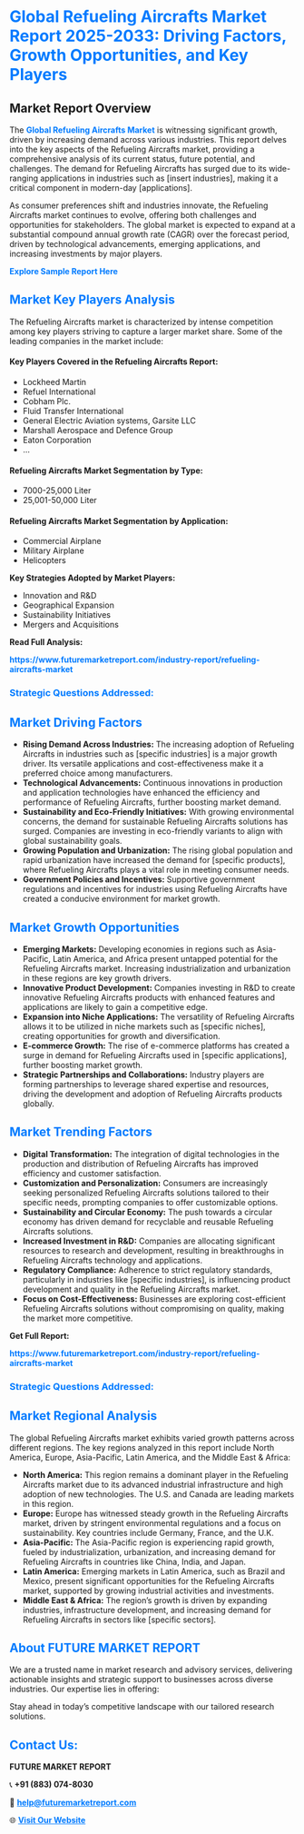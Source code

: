 <h1 style="color: #007BFF;">Global Refueling Aircrafts Market Report 2025-2033: Driving Factors, Growth Opportunities, and Key Players</h1>

<section id="overview">
<h2>Market Report Overview</h2>
<p>The <a href="https://www.futuremarketreport.com/industry-report/refueling-aircrafts-market" style="color: #007BFF; text-decoration: none;"><strong>Global Refueling Aircrafts Market</strong></a> is witnessing significant growth, driven by increasing demand across various industries. This report delves into the key aspects of the Refueling Aircrafts market, providing a comprehensive analysis of its current status, future potential, and challenges. The demand for Refueling Aircrafts has surged due to its wide-ranging applications in industries such as [insert industries], making it a critical component in modern-day [applications].</p>
<p>As consumer preferences shift and industries innovate, the Refueling Aircrafts market continues to evolve, offering both challenges and opportunities for stakeholders. The global market is expected to expand at a substantial compound annual growth rate (CAGR) over the forecast period, driven by technological advancements, emerging applications, and increasing investments by major players.</p>
</section>

<section id="overview">
<p><a href="https://www.futuremarketreport.com/request-sample/reportId=98112" style="color: #007BFF; text-decoration: none;"><strong>Explore Sample Report Here</strong></a></p>
</section>

<section id="key-players">
<h2 style="color: #007BFF;">Market Key Players Analysis</h2>
<p>The Refueling Aircrafts market is characterized by intense competition among key players striving to capture a larger market share. Some of the leading companies in the market include:</p>
<h4>Key Players Covered in the Refueling Aircrafts Report:</h4>
<ul><li>Lockheed Martin</li><li>Refuel International</li><li>Cobham Plc.</li><li>Fluid Transfer International</li><li>General Electric Aviation systems, Garsite LLC</li><li>Marshall Aerospace and Defence Group</li><li>Eaton Corporation</li><li>...</li></ul>
<h4>Refueling Aircrafts Market Segmentation by Type:</h4>
<ul><li>7000-25,000 Liter</li><li>25,001-50,000 Liter</li></ul>

<h4>Refueling Aircrafts Market Segmentation by Application:</h4>
<ul><li>Commercial Airplane</li><li>Military Airplane</li><li>Helicopters</li></ul>
<p><strong>Key Strategies Adopted by Market Players:</strong></p>
<ul>
<li>Innovation and R&D</li>
<li>Geographical Expansion</li>
<li>Sustainability Initiatives</li>
<li>Mergers and Acquisitions</li>
</ul>
</section>

<section>
<p><strong>Read Full Analysis: </strong></p><a href="https://www.futuremarketreport.com/industry-report/refueling-aircrafts-market" style="color: #007BFF; text-decoration: none;"><strong>https://www.futuremarketreport.com/industry-report/refueling-aircrafts-market</strong></a>
<h3 style="color: #007BFF;">Strategic Questions Addressed:</h3>
</section>

<section id="driving-factors">
<h2 style="color: #007BFF;">Market Driving Factors</h2>
<ul>
<li><strong>Rising Demand Across Industries:</strong> The increasing adoption of Refueling Aircrafts in industries such as [specific industries] is a major growth driver. Its versatile applications and cost-effectiveness make it a preferred choice among manufacturers.</li>
<li><strong>Technological Advancements:</strong> Continuous innovations in production and application technologies have enhanced the efficiency and performance of Refueling Aircrafts, further boosting market demand.</li>
<li><strong>Sustainability and Eco-Friendly Initiatives:</strong> With growing environmental concerns, the demand for sustainable Refueling Aircrafts solutions has surged. Companies are investing in eco-friendly variants to align with global sustainability goals.</li>
<li><strong>Growing Population and Urbanization:</strong> The rising global population and rapid urbanization have increased the demand for [specific products], where Refueling Aircrafts plays a vital role in meeting consumer needs.</li>
<li><strong>Government Policies and Incentives:</strong> Supportive government regulations and incentives for industries using Refueling Aircrafts have created a conducive environment for market growth.</li>
</ul>
</section>

<section id="growth-opportunities">
<h2 style="color: #007BFF;">Market Growth Opportunities</h2>
<ul>
<li><strong>Emerging Markets:</strong> Developing economies in regions such as Asia-Pacific, Latin America, and Africa present untapped potential for the Refueling Aircrafts market. Increasing industrialization and urbanization in these regions are key growth drivers.</li>
<li><strong>Innovative Product Development:</strong> Companies investing in R&D to create innovative Refueling Aircrafts products with enhanced features and applications are likely to gain a competitive edge.</li>
<li><strong>Expansion into Niche Applications:</strong> The versatility of Refueling Aircrafts allows it to be utilized in niche markets such as [specific niches], creating opportunities for growth and diversification.</li>
<li><strong>E-commerce Growth:</strong> The rise of e-commerce platforms has created a surge in demand for Refueling Aircrafts used in [specific applications], further boosting market growth.</li>
<li><strong>Strategic Partnerships and Collaborations:</strong> Industry players are forming partnerships to leverage shared expertise and resources, driving the development and adoption of Refueling Aircrafts products globally.</li>
</ul>
</section>

<section id="trending-factors">
<h2 style="color: #007BFF;">Market Trending Factors</h2>
<ul>
<li><strong>Digital Transformation:</strong> The integration of digital technologies in the production and distribution of Refueling Aircrafts has improved efficiency and customer satisfaction.</li>
<li><strong>Customization and Personalization:</strong> Consumers are increasingly seeking personalized Refueling Aircrafts solutions tailored to their specific needs, prompting companies to offer customizable options.</li>
<li><strong>Sustainability and Circular Economy:</strong> The push towards a circular economy has driven demand for recyclable and reusable Refueling Aircrafts solutions.</li>
<li><strong>Increased Investment in R&D:</strong> Companies are allocating significant resources to research and development, resulting in breakthroughs in Refueling Aircrafts technology and applications.</li>
<li><strong>Regulatory Compliance:</strong> Adherence to strict regulatory standards, particularly in industries like [specific industries], is influencing product development and quality in the Refueling Aircrafts market.</li>
<li><strong>Focus on Cost-Effectiveness:</strong> Businesses are exploring cost-efficient Refueling Aircrafts solutions without compromising on quality, making the market more competitive.</li>
</ul>
</section>

<section>
<p><strong>Get Full Report: </strong></p><a href="https://www.futuremarketreport.com/industry-report/refueling-aircrafts-market" style="color: #007BFF; text-decoration: none;"><strong>https://www.futuremarketreport.com/industry-report/refueling-aircrafts-market</strong></a>
<h3 style="color: #007BFF;">Strategic Questions Addressed:</h3>
</section>


<section id="regional-analysis">
<h2 style="color: #007BFF;">Market Regional Analysis</h2>
<p>The global Refueling Aircrafts market exhibits varied growth patterns across different regions. The key regions analyzed in this report include North America, Europe, Asia-Pacific, Latin America, and the Middle East & Africa:</p>
<ul>
<li><strong>North America:</strong> This region remains a dominant player in the Refueling Aircrafts market due to its advanced industrial infrastructure and high adoption of new technologies. The U.S. and Canada are leading markets in this region.</li>
<li><strong>Europe:</strong> Europe has witnessed steady growth in the Refueling Aircrafts market, driven by stringent environmental regulations and a focus on sustainability. Key countries include Germany, France, and the U.K.</li>
<li><strong>Asia-Pacific:</strong> The Asia-Pacific region is experiencing rapid growth, fueled by industrialization, urbanization, and increasing demand for Refueling Aircrafts in countries like China, India, and Japan.</li>
<li><strong>Latin America:</strong> Emerging markets in Latin America, such as Brazil and Mexico, present significant opportunities for the Refueling Aircrafts market, supported by growing industrial activities and investments.</li>
<li><strong>Middle East & Africa:</strong> The region’s growth is driven by expanding industries, infrastructure development, and increasing demand for Refueling Aircrafts in sectors like [specific sectors].</li>
</ul>
</section>

<footer>
<h2 style="color: #007BFF;">About FUTURE MARKET REPORT</h2>
<p>We are a trusted name in market research and advisory services, delivering actionable insights and strategic support to businesses across diverse industries. Our expertise lies in offering:</p>

<p>Stay ahead in today’s competitive landscape with our tailored research solutions.</p>

<h2 style="color: #007BFF;">Contact Us:</h2>
<p><strong>FUTURE MARKET REPORT</strong></p>
<p>📞 <strong>+91 (883) 074-8030</strong></p>
<p>📧 <strong><a href="mailto:help@futuremarketreport.com" style="color: #007BFF;">help@futuremarketreport.com</a></strong></p>
<p>🌐 <strong><a href="https://www.futuremarketreport.com/" style="color: #007BFF;">Visit Our Website</a></strong></p>
</footer>